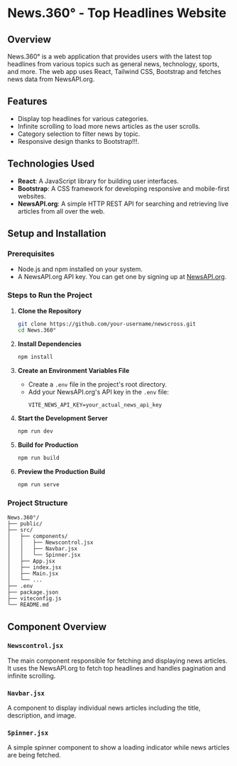 # News.360° - Top Headlines Website

## Overview
News.360° is a web application that provides users with the latest top headlines from various topics such as general news, technology, sports, and more. The web app uses React, Tailwind CSS, Bootstrap and fetches news data from NewsAPI.org.

## Features
- Display top headlines for various categories.
- Infinite scrolling to load more news articles as the user scrolls.
- Category selection to filter news by topic.
- Responsive design thanks to Bootstrap!!!.

## Technologies Used
- **React**: A JavaScript library for building user interfaces.
- **Bootstrap**: A CSS framework for developing responsive and mobile-first websites.
- **NewsAPI.org**: A simple HTTP REST API for searching and retrieving live articles from all over the web.

## Setup and Installation

### Prerequisites
- Node.js and npm installed on your system.
- A NewsAPI.org API key. You can get one by signing up at [NewsAPI.org](https://newsapi.org/register).

### Steps to Run the Project

1. **Clone the Repository**
    ```bash
    git clone https://github.com/your-username/newscross.git
    cd News.360°
    ```

2. **Install Dependencies**
    ```bash
    npm install
    ```

3. **Create an Environment Variables File**
    - Create a `.env` file in the project's root directory.
    - Add your NewsAPI.org's API key in the `.env` file:
      ```env
      VITE_NEWS_API_KEY=your_actual_news_api_key
      ```

4. **Start the Development Server**
    ```bash
    npm run dev
    ```

5. **Build for Production**
    ```bash
    npm run build
    ```

6. **Preview the Production Build**
    ```bash
    npm run serve
    ```

### Project Structure
```
News.360°/
├── public/
├── src/
│   ├── components/
│   │   ├── Newscontrol.jsx
│   │   ├── Navbar.jsx
│   │   └── Spinner.jsx
│   ├── App.jsx
│   ├── index.jsx
│   ├── Main.jsx
│   └── ...
├── .env
├── package.json
├── viteconfig.js
└── README.md
```

## Component Overview

### `Newscontrol.jsx`
The main component responsible for fetching and displaying news articles. It uses the NewsAPI.org to fetch top headlines and handles pagination and infinite scrolling.

### `Navbar.jsx`
A component to display individual news articles including the title, description, and image.

### `Spinner.jsx`
A simple spinner component to show a loading indicator while news articles are being fetched.

